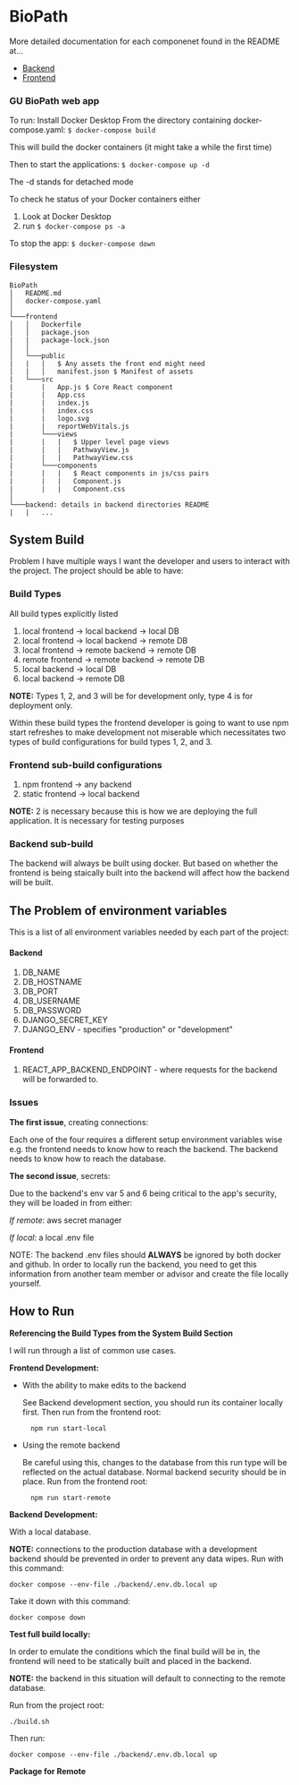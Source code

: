 # BioPath
More detailed documentation for each componenet found in the README at...
* [Backend](https://github.com/SD-2022-CPSC-10/BioPath/tree/api/backend#biopath-backend)
* [Frontend](https://github.com/SD-2022-CPSC-10/BioPath/tree/api/frontend)

### GU BioPath web app

To run:
Install Docker Desktop
From the directory containing docker-compose.yaml: ```$ docker-compose build```

This will build the docker containers (it might take a while the first time)

Then to start the applications: ```$ docker-compose up -d```

The -d stands for detached mode

To check he status of your Docker containers either
1. Look at Docker Desktop
2. run ```$ docker-compose ps -a```

To stop the app: ```$ docker-compose down```



### Filesystem
```
BioPath
│   README.md
│   docker-compose.yaml 
│
└───frontend
│   │   Dockerfile
│   │   package.json
|   |   package-lock.json
│   │
│   └───public
|   |   |   $ Any assets the front end might need
│   |   │   manifest.json $ Manifest of assets
|   └───src
|       |   App.js $ Core React component
|       |   App.css
|       |   index.js
|       |   index.css
|       |   logo.svg
|       |   reportWebVitals.js
|       └───views
|       |   |   $ Upper level page views
|       |   |   PathwayView.js
|       |   |   PathwayView.css
|       └───components
|       |   |   $ React components in js/css pairs
|       |   |   Component.js
|       |   |   Component.css
│   
└───backend: details in backend directories README
|   |   ...
```

## System Build
Problem
I have multiple ways I want the developer and users to interact with the project. The project should be able to have:

### Build Types
All build types explicitly listed
1. local frontend &rarr; local backend &rarr; local DB
2. local frontend &rarr; local backend &rarr; remote DB 
3. local frontend &rarr; remote backend &rarr; remote DB
4. remote frontend &rarr; remote backend &rarr; remote DB
5. local backend &rarr; local DB
6. local backend &rarr; remote DB

**NOTE:** Types 1, 2, and 3 will be for development only, type 4 is for deployment only. 

Within these build types the frontend developer is going to want to use npm start refreshes to make development not miserable
which necessitates two types of build configurations for build types 1, 2, and 3.

### Frontend sub-build configurations
1. npm frontend &rarr; any backend
2. static frontend &rarr; local backend

**NOTE:** 2 is necessary because this is how we are deploying the full application. It is necessary for testing purposes

### Backend sub-build
The backend will always be built using docker. But based on whether the frontend is being staically built into the backend will affect how the backend will be built.

## The Problem of environment variables 

This is a list of all environment variables needed by each part of the project:

#### Backend 
1. DB_NAME
2. DB_HOSTNAME 
3. DB_PORT
4. DB_USERNAME 
5. DB_PASSWORD
6. DJANGO_SECRET_KEY
7. DJANGO_ENV - specifies "production" or "development"

#### Frontend 
1. REACT_APP_BACKEND_ENDPOINT - where requests for the backend will be forwarded to.

### Issues
**The first issue**, creating connections:

Each one of the four requires a different setup environment variables wise e.g. the frontend needs to know how to reach the backend. The backend needs to know how to reach the database.

**The second issue**, secrets: 

Due to the backend's env var 5 and 6 being critical to the app's security, they will be loaded in from either:

*If remote*: aws secret manager

*If local*: a local .env file

NOTE: The backend .env files should **ALWAYS** be ignored by both docker and github. In order to locally run the backend, you need to get this information from another team member or advisor and create the file locally yourself.

### 

## How to Run
**Referencing the Build Types from the System Build Section**

I will run through a list of common use cases.

**Frontend Development:**

- With the ability to make edits to the backend
    
    See Backend development section, you should run its container locally first. Then run from the frontend root:

        npm run start-local

- Using the remote backend

    Be careful using this, changes to the database from this run type will be reflected on the actual database. Normal backend security should be in place. Run from the frontend root:

        npm run start-remote


**Backend Development:**

With a local database.

**NOTE:** connections to the production database with a development backend should be prevented in order to prevent any data wipes.
Run with this command:

    docker compose --env-file ./backend/.env.db.local up

Take it down with this command:

    docker compose down 


**Test full build locally:**

In order to emulate the conditions which the final build will be in, the frontend will need to be statically built and placed in the backend. 

**NOTE:** the backend in this situation will default to connecting to the remote database.

Run from the project root:

    ./build.sh

Then run:

    docker compose --env-file ./backend/.env.db.local up

**Package for Remote**



